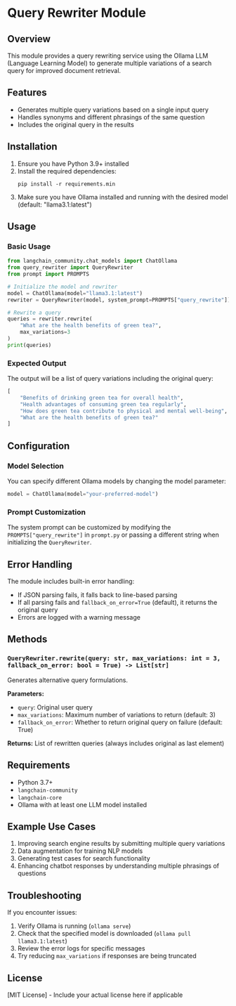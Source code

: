 # Query Rewriter Module

## Overview

This module provides a query rewriting service using the Ollama LLM (Language Learning Model) to generate multiple variations of a search query for improved document retrieval.

## Features

- Generates multiple query variations based on a single input query
- Handles synonyms and different phrasings of the same question
- Includes the original query in the results

## Installation

1. Ensure you have Python 3.9+ installed
2. Install the required dependencies:
   ```
   pip install -r requirements.min
   ```
3. Make sure you have Ollama installed and running with the desired model (default: "llama3.1:latest")

## Usage

### Basic Usage

```python
from langchain_community.chat_models import ChatOllama
from query_rewriter import QueryRewriter
from prompt import PROMPTS

# Initialize the model and rewriter
model = ChatOllama(model="llama3.1:latest")
rewriter = QueryRewriter(model, system_prompt=PROMPTS["query_rewrite"])

# Rewrite a query
queries = rewriter.rewrite(
    "What are the health benefits of green tea?",
    max_variations=3
)
print(queries)
```

### Expected Output

The output will be a list of query variations including the original query:

```python
[
    "Benefits of drinking green tea for overall health",
    "Health advantages of consuming green tea regularly",
    "How does green tea contribute to physical and mental well-being",
    "What are the health benefits of green tea?"
]
```

## Configuration

### Model Selection

You can specify different Ollama models by changing the model parameter:

```python
model = ChatOllama(model="your-preferred-model")
```

### Prompt Customization

The system prompt can be customized by modifying the `PROMPTS["query_rewrite"]` in `prompt.py` or passing a different string when initializing the `QueryRewriter`.

## Error Handling

The module includes built-in error handling:

- If JSON parsing fails, it falls back to line-based parsing
- If all parsing fails and `fallback_on_error=True` (default), it returns the original query
- Errors are logged with a warning message

## Methods

### `QueryRewriter.rewrite(query: str, max_variations: int = 3, fallback_on_error: bool = True) -> List[str]`

Generates alternative query formulations.

**Parameters:**
- `query`: Original user query
- `max_variations`: Maximum number of variations to return (default: 3)
- `fallback_on_error`: Whether to return original query on failure (default: True)

**Returns:**
List of rewritten queries (always includes original as last element)

## Requirements

- Python 3.7+
- `langchain-community`
- `langchain-core`
- Ollama with at least one LLM model installed

## Example Use Cases

1. Improving search engine results by submitting multiple query variations
2. Data augmentation for training NLP models
3. Generating test cases for search functionality
4. Enhancing chatbot responses by understanding multiple phrasings of questions

## Troubleshooting

If you encounter issues:
1. Verify Ollama is running (`ollama serve`)
2. Check that the specified model is downloaded (`ollama pull llama3.1:latest`)
3. Review the error logs for specific messages
4. Try reducing `max_variations` if responses are being truncated

## License

[MIT License] - Include your actual license here if applicable
